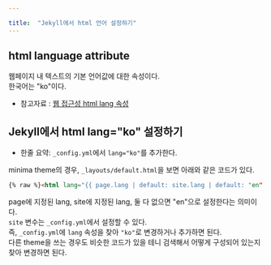 ```yaml
---

title:  "Jekyll에서 html 언어 설정하기"
---
```


## html language attribute
웹페이지 내 텍스트의 기본 언어값에 대한 속성이다.  
한국어는 "ko"이다.
- 참고자료 : [웹 접근성 html lang 속성](https://miaow-miaow.tistory.com/26)

## Jekyll에서 html lang="ko" 설정하기
- 한줄 요약: `_config.yml`에서 `lang="ko"`를 추가한다.

minima theme의 경우, `_layouts/default.html`을 보면 아래와 같은 코드가 있다.
```html
{% raw %}<html lang="{{ page.lang | default: site.lang | default: "en" }}">{% endraw %}
```
page에 지정된 lang, site에 지정된 lang, 둘 다 없으면 "en"으로 설정한다는 의미이다.  
`site` 변수는 `_config.yml`에서 설정할 수 있다.  
즉, `_config.yml`에 `lang` 속성을 찾아 `"ko"`로 변경하거나 추가하면 된다.  
다른 theme을 쓰는 경우도 비슷한 코드가 있을 테니 검색해서 어떻게 구성되어 있는지 찾아 변경하면 된다.
